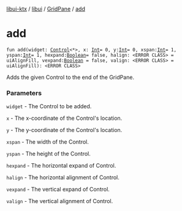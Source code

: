 [libui-ktx](../../index.md) / [libui](../index.md) / [GridPane](index.md) / [add](./add.md)

# add

`fun add(widget: `[`Control`](../-control/index.md)`<*>, x: `[`Int`](https://kotlinlang.org/api/latest/jvm/stdlib/kotlin/-int/index.html)` = 0, y: `[`Int`](https://kotlinlang.org/api/latest/jvm/stdlib/kotlin/-int/index.html)` = 0, xspan: `[`Int`](https://kotlinlang.org/api/latest/jvm/stdlib/kotlin/-int/index.html)` = 1, yspan: `[`Int`](https://kotlinlang.org/api/latest/jvm/stdlib/kotlin/-int/index.html)` = 1, hexpand: `[`Boolean`](https://kotlinlang.org/api/latest/jvm/stdlib/kotlin/-boolean/index.html)` = false, halign: <ERROR CLASS> = uiAlignFill, vexpand: `[`Boolean`](https://kotlinlang.org/api/latest/jvm/stdlib/kotlin/-boolean/index.html)` = false, valign: <ERROR CLASS> = uiAlignFill): <ERROR CLASS>`

Adds the given Control to the end of the GridPane.

### Parameters

`widget` - The Control to be added.

`x` - The x-coordinate of the Control's location.

`y` - The y-coordinate of the Control's location.

`xspan` - The width of the Control.

`yspan` - The height of the Control.

`hexpand` - The horizontal expand of Control.

`halign` - The horizontal alignment of Control.

`vexpand` - The vertical expand of Control.

`valign` - The vertical alignment of Control.